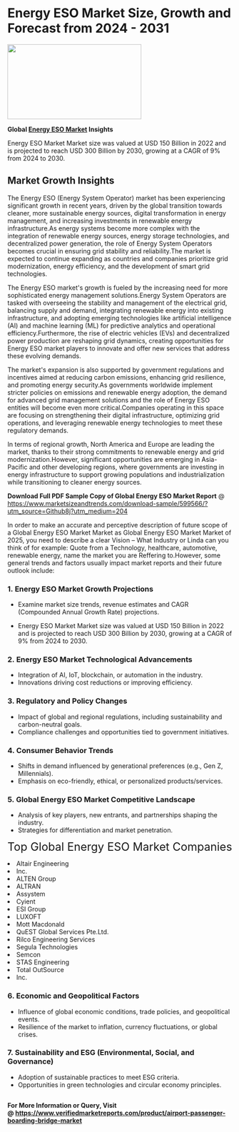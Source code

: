 <H1>Energy ESO Market Size, Growth and Forecast from 2024 - 2031</H1><img class="aligncenter size-medium wp-image-584254" src="https://thirdeyenews.in/wp-content/uploads/2024/09/Global-Market-Research-300x168.jpeg" alt="" width="300" height="168" /><p><strong>Global&nbsp;<a href="https://www.marketsizeandtrends.com/download-sample/599566/?utm_source=Github8j?utm_medium=204">Energy ESO Market</a> Insights</strong></p><p>Energy ESO Market Market size was valued at USD 150 Billion in 2022 and is projected to reach USD 300 Billion by 2030, growing at a CAGR of 9% from 2024 to 2030.</p><p><h2>Market Growth Insights</h2> <p>The Energy ESO (Energy System Operator) market has been experiencing significant growth in recent years, driven by the global transition towards cleaner, more sustainable energy sources, digital transformation in energy management, and increasing investments in renewable energy infrastructure.As energy systems become more complex with the integration of renewable energy sources, energy storage technologies, and decentralized power generation, the role of Energy System Operators becomes crucial in ensuring grid stability and reliability.The market is expected to continue expanding as countries and companies prioritize grid modernization, energy efficiency, and the development of smart grid technologies.</p> <p>The Energy ESO market's growth is fueled by the increasing need for more sophisticated energy management solutions.Energy System Operators are tasked with overseeing the stability and management of the electrical grid, balancing supply and demand, integrating renewable energy into existing infrastructure, and adopting emerging technologies like artificial intelligence (AI) and machine learning (ML) for predictive analytics and operational efficiency.Furthermore, the rise of electric vehicles (EVs) and decentralized power production are reshaping grid dynamics, creating opportunities for Energy ESO market players to innovate and offer new services that address these evolving demands.</p> <p>The market's expansion is also supported by government regulations and incentives aimed at reducing carbon emissions, enhancing grid resilience, and promoting energy security.As governments worldwide implement stricter policies on emissions and renewable energy adoption, the demand for advanced grid management solutions and the role of Energy ESO entities will become even more critical.Companies operating in this space are focusing on strengthening their digital infrastructure, optimizing grid operations, and leveraging renewable energy technologies to meet these regulatory demands.</p> <p>In terms of regional growth, North America and Europe are leading the market, thanks to their strong commitments to renewable energy and grid modernization.However, significant opportunities are emerging in Asia-Pacific and other developing regions, where governments are investing in energy infrastructure to support growing populations and industrialization while transitioning to cleaner energy sources.</p> <p><span class=""><strong>Download Full PDF Sample Copy of Global Energy ESO Market Report</strong> @ <a href="https://www.marketsizeandtrends.com/download-sample/599566/?utm_source=Github8j?utm_medium=204" target="_blank">https://www.marketsizeandtrends.com/download-sample/599566/?utm_source=Github8j?utm_medium=204</a></span></p><p>In order to make an accurate and perceptive description of future scope of a Global&nbsp;Energy ESO Market Market as Global&nbsp;Energy ESO Market Market of 2025, you need to describe a clear Vision &ndash; What Industry or Linda can you think of for example: Quote from a Technology, healthcare, automotive, renewable energy, name the market you are Reffering to.However, some general trends and factors usually impact market reports and their future outlook include:</p><h3>1.&nbsp;<strong>Energy ESO Market Growth Projections</strong></h3><ul><li>Examine market size trends, revenue estimates and CAGR (Compounded Annual Growth Rate) projections.</li><li><p>Energy ESO Market Market size was valued at USD 150 Billion in 2022 and is projected to reach USD 300 Billion by 2030, growing at a CAGR of 9% from 2024 to 2030.</p></li></ul><h3>2.&nbsp;<strong>Energy ESO Market Technological Advancements</strong></h3><ul><li>Integration of AI, IoT, blockchain, or automation in the industry.</li><li>Innovations driving cost reductions or improving efficiency.</li></ul><h3>3.&nbsp;<strong>Regulatory and Policy Changes</strong></h3><ul><li>Impact of global and regional regulations, including sustainability and carbon-neutral goals.</li><li>Compliance challenges and opportunities tied to government initiatives.</li></ul><h3>4.&nbsp;<strong>Consumer Behavior Trends</strong></h3><ul><li>Shifts in demand influenced by generational preferences (e.g., Gen Z, Millennials).</li><li>Emphasis on eco-friendly, ethical, or personalized products/services.</li></ul><h3>5.&nbsp;<strong>Global Energy ESO Market Competitive Landscape</strong></h3><ul><li>Analysis of key players, new entrants, and partnerships shaping the industry.</li><li>Strategies for differentiation and market penetration.</li></ul><p data-pm-slice="1 1 []"><span style="color: inherit; font-family: inherit; font-size: 25px;">Top Global Energy ESO Market Companies</span></p><div class="" data-test-id=""><p><li>Altair Engineering</li><li> Inc.</li><li> ALTEN Group</li><li> ALTRAN</li><li> Assystem</li><li> Cyient</li><li> ESI Group</li><li> LUXOFT</li><li> Mott Macdonald</li><li> QuEST Global Services Pte.Ltd.</li><li> Rilco Engineering Services</li><li> Segula Technologies</li><li> Semcon</li><li> STAS Engineering</li><li> Total OutSource</li><li> Inc.</li></p></div><h3>6.&nbsp;<strong>Economic and Geopolitical Factors</strong></h3><ul><li>Influence of global economic conditions, trade policies, and geopolitical events.</li><li>Resilience of the market to inflation, currency fluctuations, or global crises.</li></ul><h3>7.&nbsp;<strong>Sustainability and ESG (Environmental, Social, and Governance)</strong></h3><ul><li>Adoption of sustainable practices to meet ESG criteria.</li><li>Opportunities in green technologies and circular economy principles.</li></ul><h2><strong style="font-size: 14px;">For More Information or Query, Visit @&nbsp;</strong><a style="background-color: #ffffff; font-size: 14px;" href="https://www.marketsizeandtrends.com/report/energy-eso-market/" target="_blank">https://www.verifiedmarketreports.com/product/airport-passenger-boarding-bridge-market</a></h2>